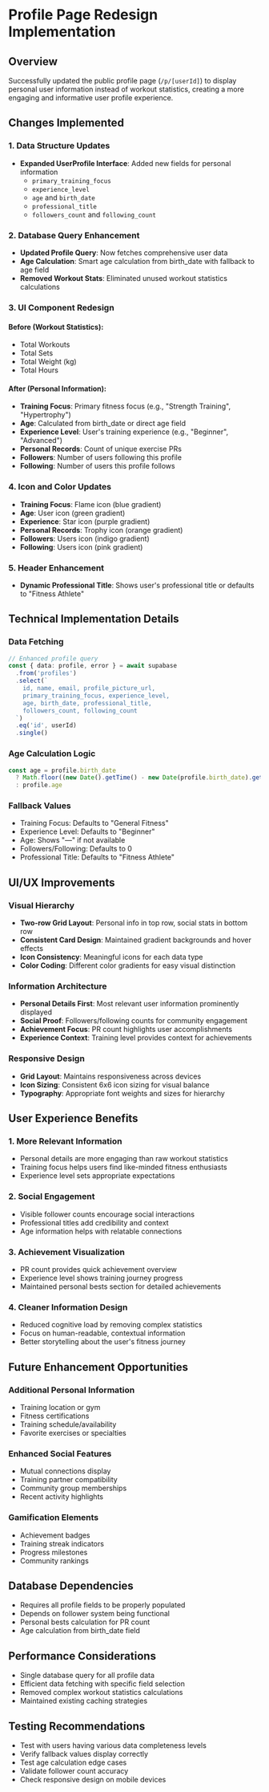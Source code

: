 # Profile Page Redesign Implementation

## Overview
Successfully updated the public profile page (`/p/[userId]`) to display personal user information instead of workout statistics, creating a more engaging and informative user profile experience.

## Changes Implemented

### 1. Data Structure Updates
- **Expanded UserProfile Interface**: Added new fields for personal information
  - `primary_training_focus`
  - `experience_level` 
  - `age` and `birth_date`
  - `professional_title`
  - `followers_count` and `following_count`

### 2. Database Query Enhancement
- **Updated Profile Query**: Now fetches comprehensive user data
- **Age Calculation**: Smart age calculation from birth_date with fallback to age field
- **Removed Workout Stats**: Eliminated unused workout statistics calculations

### 3. UI Component Redesign

#### Before (Workout Statistics):
- Total Workouts
- Total Sets  
- Total Weight (kg)
- Total Hours

#### After (Personal Information):
- **Training Focus**: Primary fitness focus (e.g., "Strength Training", "Hypertrophy")
- **Age**: Calculated from birth_date or direct age field
- **Experience Level**: User's training experience (e.g., "Beginner", "Advanced")
- **Personal Records**: Count of unique exercise PRs
- **Followers**: Number of users following this profile
- **Following**: Number of users this profile follows

### 4. Icon and Color Updates
- **Training Focus**: Flame icon (blue gradient)
- **Age**: User icon (green gradient)  
- **Experience**: Star icon (purple gradient)
- **Personal Records**: Trophy icon (orange gradient)
- **Followers**: Users icon (indigo gradient)
- **Following**: Users icon (pink gradient)

### 5. Header Enhancement
- **Dynamic Professional Title**: Shows user's professional title or defaults to "Fitness Athlete"

## Technical Implementation Details

### Data Fetching
```typescript
// Enhanced profile query
const { data: profile, error } = await supabase
  .from('profiles')
  .select(`
    id, name, email, profile_picture_url,
    primary_training_focus, experience_level,
    age, birth_date, professional_title,
    followers_count, following_count
  `)
  .eq('id', userId)
  .single()
```

### Age Calculation Logic
```typescript
const age = profile.birth_date 
  ? Math.floor((new Date().getTime() - new Date(profile.birth_date).getTime()) / (365.25 * 24 * 60 * 60 * 1000))
  : profile.age
```

### Fallback Values
- Training Focus: Defaults to "General Fitness"
- Experience Level: Defaults to "Beginner"
- Age: Shows "—" if not available
- Followers/Following: Defaults to 0
- Professional Title: Defaults to "Fitness Athlete"

## UI/UX Improvements

### Visual Hierarchy
- **Two-row Grid Layout**: Personal info in top row, social stats in bottom row
- **Consistent Card Design**: Maintained gradient backgrounds and hover effects
- **Icon Consistency**: Meaningful icons for each data type
- **Color Coding**: Different color gradients for easy visual distinction

### Information Architecture
- **Personal Details First**: Most relevant user information prominently displayed
- **Social Proof**: Followers/following counts for community engagement
- **Achievement Focus**: PR count highlights user accomplishments
- **Experience Context**: Training level provides context for achievements

### Responsive Design
- **Grid Layout**: Maintains responsiveness across devices
- **Icon Sizing**: Consistent 6x6 icon sizing for visual balance
- **Typography**: Appropriate font weights and sizes for hierarchy

## User Experience Benefits

### 1. More Relevant Information
- Personal details are more engaging than raw workout statistics
- Training focus helps users find like-minded fitness enthusiasts
- Experience level sets appropriate expectations

### 2. Social Engagement
- Visible follower counts encourage social interactions
- Professional titles add credibility and context
- Age information helps with relatable connections

### 3. Achievement Visualization
- PR count provides quick achievement overview
- Experience level shows training journey progress
- Maintained personal bests section for detailed achievements

### 4. Cleaner Information Design
- Reduced cognitive load by removing complex statistics
- Focus on human-readable, contextual information
- Better storytelling about the user's fitness journey

## Future Enhancement Opportunities

### Additional Personal Information
- Training location or gym
- Fitness certifications
- Training schedule/availability
- Favorite exercises or specialties

### Enhanced Social Features
- Mutual connections display
- Training partner compatibility
- Community group memberships
- Recent activity highlights

### Gamification Elements
- Achievement badges
- Training streak indicators
- Progress milestones
- Community rankings

## Database Dependencies
- Requires all profile fields to be properly populated
- Depends on follower system being functional
- Personal bests calculation for PR count
- Age calculation from birth_date field

## Performance Considerations
- Single database query for all profile data
- Efficient data fetching with specific field selection
- Removed complex workout statistics calculations
- Maintained existing caching strategies

## Testing Recommendations
- Test with users having various data completeness levels
- Verify fallback values display correctly
- Test age calculation edge cases
- Validate follower count accuracy
- Check responsive design on mobile devices 